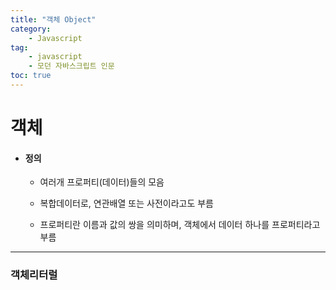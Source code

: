 ```yaml
---
title: "객체 Object"
category:
    - Javascript
tag:
    - javascript
    - 모던 자바스크립트 인문
toc: true
---
```


# 객체

* #### 정의

    - 여러개 프로퍼티(데이터)들의 모음
    
    - 복합데이터로, 연관배열 또는 사전이라고도 부름

    - 프로퍼티란 이름과 값의 쌍을 의미하며, 객체에서 데이터 하나를 프로퍼티라고 부름

---

### 객체리터럴


